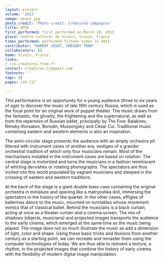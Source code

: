 ```yaml
---
layout: project
volume: '2013'
image: opus2.jpg
photo_credit: 'Photo credit: CréatureS compagnie'
title: OPUS
first_performed: first performed on March 24, 2013
place: Centre culturel de Vivoin, Vivoin, France
times_performed: performed fifteen times in 2013
contributor: "HUBERT JÉGAT, GRÉGORY TRAN"
collaborators: []
home: Vivoin, France
links:
- cie.creatures.free.fr
contact: creatures.hj@gmail.com
footnote: ''
tags: []
pages: 116-117

---
```


This performance is an opportunity for a young audience (three to six years of age) to discover the music of late 19th century Russia, which is used as the focal point for an original work of puppet theater. The music draws from the fantastic, the ghostly, the frightening and the supernatural, as well as from the repertoire of Russian ballet, principally by The Five: Balakirev, Rimsky-Korsakov, Borodin, Mussorgsky and César Cui. Traditional music combining eastern and western elements is also an inspiration.

The semi-circular stage presents the audience with an empty orchestra pit littered with instrument cases of another era, vestiges of a grander orchestral tradition of which only four musicians remain. Most of the mechanisms installed in the instrument cases are based on rotation. The central stage is motorized and turns the musicians in a fashion reminiscent of whirling dervishes or rotating phonographs. The spectators are thus invited into this world populated by vagrant musicians and steeped in the crossing of eastern and western traditions.

At the back of the stage is a giant double-bass case containing the original orchestra in miniature and opening like a matryoshka doll, immersing the spectators in the history of the quartet. In the other cases, effigies of ballerinas dance to the music, mounted on turntables whose movement mimics that of classical ballet. Behind the musicians is a black curtain, acting at once as a theater curtain and a cinema screen. The mix of shadows (objects, musicians) and projected images transports the audience to the early cinema, which emerged at the same time as the music being played. The image does not so much illustrate the music as add a dimension of light, color and shape. Using these basic tricks and illusions from another century as a starting point, we can recreate and remaster them using the computer technologies of today. We are thus able to reinvent a texture, a rhythm, in the projected images that combine the history of early cinema with the flexibility of modern digital image manipulation.

